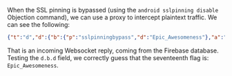 When the SSL pinning is bypassed (using the `android sslpinning disable` Objection command), we can use a proxy to intercept plaintext traffic. We can see the following:

```json
{"t":"d","d":{"b":{"p":"sslpinningbypass","d":"Epic_Awesomeness"},"a":"d"}}
```

That is an incoming Websocket reply, coming from the Firebase database. Testing the `d.b.d` field, we correctly guess that the seventeenth flag is: `Epic_Awesomeness`.